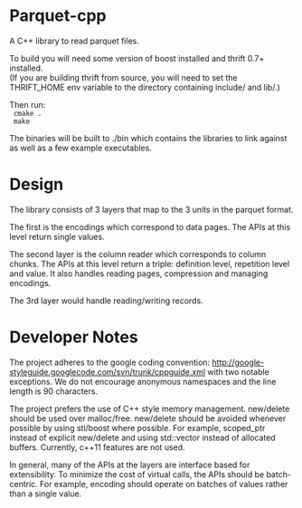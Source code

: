 Parquet-cpp
===========
A C++ library to read parquet files.

To build you will need some version of boost installed and thrift 0.7+ installed.  
(If you are building thrift from source, you will need to set the THRIFT_HOME env
variable to the directory containing include/ and lib/.)

Then run:
<br>
<code>
cmake . 
</code>
<br>
<code>
make
</code>

The binaries will be built to ./bin which contains the libraries to link against as
well as a few example executables.

Design
========
The library consists of 3 layers that map to the 3 units in the parquet format. 

The first is the encodings which correspond to data pages. The APIs at this level 
return single values.

The second layer is the column reader which corresponds to column chunks. The APIs at 
this level return a triple: definition level, repetition level and value. It also handles 
reading pages, compression and managing encodings. 

The 3rd layer would handle reading/writing records.

Developer Notes
========
The project adheres to the google coding convention: 
http://google-styleguide.googlecode.com/svn/trunk/cppguide.xml 
with two notable exceptions. We do not encourage anonymous namespaces and the line 
length is 90 characters.

The project prefers the use of C++ style memory management. new/delete should be used 
over malloc/free. new/delete should be avoided whenever possible by using stl/boost 
where possible. For example, scoped_ptr instead of explicit new/delete and using 
std::vector instead of allocated buffers. Currently, c++11 features are not used.

In general, many of the APIs at the layers are interface based for extensibility. To 
minimize the cost of virtual calls, the APIs should be batch-centric. For example, 
encoding should operate on batches of values rather than a single value.
